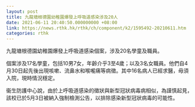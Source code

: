 ```yaml
---
layout: post
title: 九龍塘根德園幼稚園爆發上呼吸道感染涉及20人
date: 2021-06-11 20:40:50.000000000 +08:00
link: https://news.rthk.hk/rthk/ch/component/k2/1595492-20210611.htm
categories: rthk
---
```


九龍塘根德園幼稚園爆發上呼吸道感染個案，涉及20名學童及職員。

個案涉及17名學童，包括10男7女，年齡介乎3至4歲；以及3名女職員。他們自4月30日起先後出現咳嗽、流鼻水和喉嚨痛等病徵。其中16名病人已經求醫，毋須入院，現時情況穩定。

衞生防護中心說，由於上呼吸道感染的徵狀與新型冠狀病毒病相似，為謹慎起見，該校已於5月3日被納入強制檢測公告，以排除感染新型冠狀病毒的可能性。
